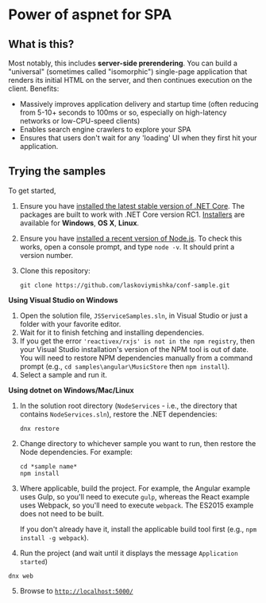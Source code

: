 Power of aspnet for SPA 
========

## What is this?

Most notably, this includes **server-side prerendering**. You can build a "universal" (sometimes called "isomorphic") single-page application that renders its initial HTML on the server, and then continues execution on the client. Benefits:
 * Massively improves application delivery and startup time (often reducing from 5-10+ seconds to 100ms or so, especially on high-latency networks or low-CPU-speed clients)
 * Enables search engine crawlers to explore your SPA
 * Ensures that users don't wait for any 'loading' UI when they first hit your application.

## Trying the samples

To get started,

1. Ensure you have [installed the latest stable version of .NET Core](https://www.microsoft.com/net). The packages are built to work with .NET Core version RC1. [Installers](https://www.microsoft.com/net/download) are available for **Windows**, **OS X**, **Linux**.
2. Ensure you have [installed a recent version of Node.js](https://nodejs.org/en/). To check this works, open a console prompt, and type `node -v`. It should print a version number.
3. Clone this repository:

   ```
   git clone https://github.com/laskoviymishka/conf-sample.git
   ```

**Using Visual Studio on Windows**

1. Open the solution file, `JSServiceSamples.sln`, in Visual Studio or just a folder with your favorite editor.
2. Wait for it to finish fetching and installing dependencies.
3. If you get the error `'reactivex/rxjs' is not in the npm registry`, then your Visual Studio installation's version of the NPM tool is out of date. You will need to restore NPM dependencies manually from a command prompt (e.g., `cd samples\angular\MusicStore` then `npm install`).
4. Select a sample and run it. 

**Using dotnet on Windows/Mac/Linux**

1. In the solution root directory (`NodeServices` - i.e., the directory that contains `NodeServices.sln`), restore the .NET dependencies:

   ```
   dnx restore
   ```

2. Change directory to whichever sample you want to run, then restore the Node dependencies. For example:

   ```
   cd *sample name*
   npm install
   ```

3. Where applicable, build the project. For example, the Angular example uses Gulp, so you'll need to execute `gulp`, whereas the React example uses Webpack, so you'll need to execute `webpack`. The ES2015 example does not need to be built.

   If you don't already have it, install the applicable build tool first (e.g., `npm install -g webpack`).

4. Run the project (and wait until it displays the message `Application started`)

  ```
  dnx web
  ```

5. Browse to [`http://localhost:5000/`](http://localhost:5000/)
